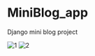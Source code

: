 # MiniBlog_app
Django mini blog  project


![1](https://user-images.githubusercontent.com/91489846/145636718-61bae12f-642e-498b-bcbb-0d2f4ad7e3af.png)
![2](https://user-images.githubusercontent.com/91489846/145636935-5694b76f-7512-4aec-9da3-fe77022450b3.png)

